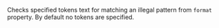 Checks specified tokens text for matching an illegal pattern from
`format` property. By default no tokens are specified.
